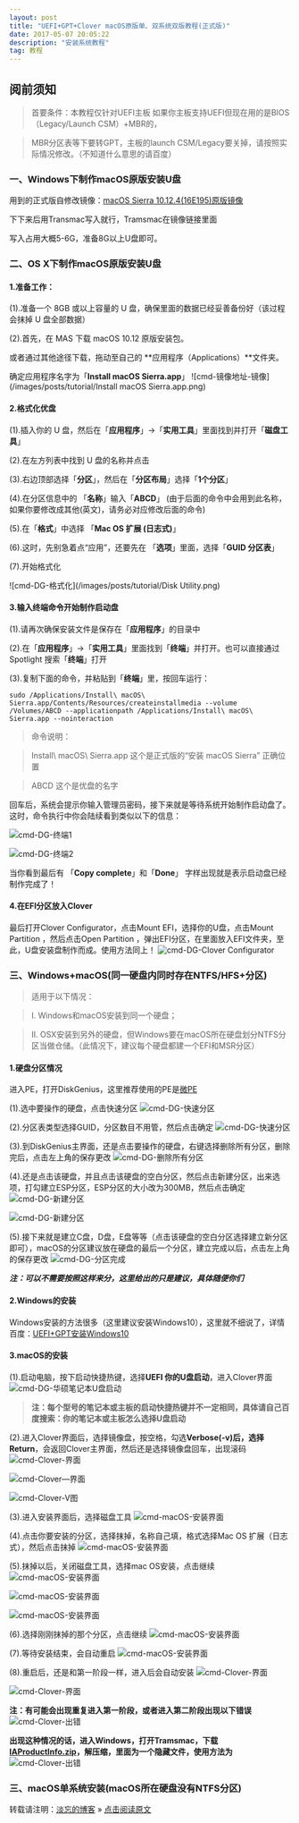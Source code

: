 ```yaml
---
layout: post
title: "UEFI+GPT+Clover macOS原版单、双系统双版教程(正式版)"
date: 2017-05-07 20:05:22 
description: "安装系统教程"
tag: 教程
---
```


## **阅前须知**
> 首要条件：本教程仅针对UEFI主板 如果你主板支持UEFI但现在用的是BIOS（Legacy/Launch CSM）+MBR的，

> MBR分区表等下要转GPT，主板的launch CSM/Legacy要关掉，请按照实际情况修改。（不知道什么意思的请百度）

### 一、Windows下制作macOS原版安装U盘

用到的正式版自修改镜像：<a href="http://pan.baidu.com/s/1kV0WHTl" target="_blank">macOS Sierra 10.12.4(16E195)原版镜像</a>

下下来后用Transmac写入就行，Tramsmac在镜像链接里面

写入占用大概5-6G，准备8G以上U盘即可。



### 二、OS X下制作macOS原版安装U盘

#### **1.准备工作：**

(1).准备一个 8GB 或以上容量的 U 盘，确保里面的数据已经妥善备份好（该过程会抹掉 U 盘全部数据）

(2).首先，在 MAS 下载 macOS 10.12 原版安装包。

或者通过其他途径下载，拖动至自己的 **应用程序（Applications）**文件夹。

确定应用程序名字为「**Install macOS Sierra.app**」
![cmd-镜像地址-镜像](/images/posts/tutorial/Install macOS Sierra.app.png)

#### **2.格式化优盘**

(1).插入你的 U 盘，然后在「**应用程序**」->「**实用工具**」里面找到并打开「**磁盘工具**」

(2).在左方列表中找到 U 盘的名称并点击

(3).右边顶部选择「**分区**」，然后在「**分区布局**」选择「**1个分区**」

(4).在分区信息中的 「**名称**」输入「**ABCD**」 (由于后面的命令中会用到此名称，如果你要修改成其他(英文)，请务必对应修改后面的命令)

(5).在「**格式**」中选择 「**Mac OS 扩展 (日志式)**」

(6).这时，先别急着点“应用”，还要先在 「**选项**」里面，选择「**GUID 分区表**」

(7).开始格式化

![cmd-DG-格式化](/images/posts/tutorial/Disk Utility.png)

#### **3.输入终端命令开始制作启动盘**

(1).请再次确保安装文件是保存在「**应用程序**」的目录中

(2).在「**应用程序**」->「**实用工具**」里面找到「**终端**」并打开。也可以直接通过 Spotlight 搜索「**终端**」打开

(3).复制下面的命令，并粘贴到「**终端**」里，按回车运行：

    sudo /Applications/Install\ macOS\ Sierra.app/Contents/Resources/createinstallmedia --volume /Volumes/ABCD --applicationpath /Applications/Install\ macOS\ Sierra.app --nointeraction

> 命令说明：

> Install\ macOS\ Sierra.app 这个是正式版的“安装 macOS Sierra” 正确位置

> ABCD 这个是优盘的名字

回车后，系统会提示你输入管理员密码，接下来就是等待系统开始制作启动盘了。这时，命令执行中你会陆续看到类似以下的信息：

![cmd-DG-终端1](/images/posts/tutorial/CMD1.png)

![cmd-DG-终端2](/images/posts/tutorial/CMD2.png)

当你看到最后有 「**Copy complete**」和「**Done**」 字样出现就是表示启动盘已经制作完成了！

#### **4.在EFI分区放入Clover**

最后打开Clover Configurator，点击Mount EFI，选择你的U盘，点击Mount Partition ，然后点击Open Partition ，弹出EFI分区，在里面放入EFI文件夹，至此，U盘安装盘制作而成。使用方法同上！
![cmd-DG-Clover Configurator](/images/posts/tutorial/Snip1.png)

### 三、Windows+macOS(同一硬盘内同时存在NTFS/HFS+分区)

> 适用于以下情况： 

> I.  Windows和macOS安装到同一个硬盘； 

> II. OSX安装到另外的硬盘，但Windows要在macOS所在硬盘划分NTFS分区当做仓储。（此情况下，建议每个硬盘都建一个EFI和MSR分区）


#### **1.硬盘分区情况**

进入PE，打开DiskGenius，这里推荐使用的PE是<a href="http://www.wepe.com.cn/download.html" target="_blank">微PE</a>

(1).选中要操作的硬盘，点击快速分区
![cmd-DG-快速分区](/images/posts/tutorial/sshot-1.png)

(2).分区表类型选择GUID，分区数目不用管，然后点击确定
![cmd-DG-快速分区](/images/posts/tutorial/sshot-2.png)

(3).到DiskGenius主界面，还是点击要操作的硬盘，右键选择删除所有分区，删除完后，点击左上角的保存更改
![cmd-DG-删除所有分区](/images/posts/tutorial/sshot-3.png)

(4).还是点击该硬盘，并且点击该硬盘的空白分区，然后点击新建分区，出来选项，打勾建立ESP分区，ESP分区的大小改为300MB，然后点击确定
![cmd-DG-新建分区](/images/posts/tutorial/sshot-4.png)

![cmd-DG-新建分区](/images/posts/tutorial/sshot-5.png)

(5).接下来就是建立C盘，D盘，E盘等等（点击该硬盘的空白分区选择建立新分区即可），macOS的分区建议放在硬盘的最后一个分区，建立完成以后，点击左上角的保存更改
![cmd-DG-分区完成](/images/posts/tutorial/sshot-6.png)

***注：可以不需要按照这样来分，这里给出的只是建议，具体随便你们***

#### **2.Windows的安装**

Windows安装的方法很多（这里建议安装Windows10），这里就不细说了，详情百度：<a href="https://www.baidu.com/s?ie=UTF-8&wd=UEFI+GPT%E5%AE%89%E8%A3%85Windows10" target="_blank">UEFI+GPT安装Windows10</a>

#### **3.macOS的安装**

(1).启动电脑，按下启动快捷热键，选择**UEFI 你的U盘启动**，进入Clover界面
![cmd-DG-华硕笔记本U盘启动](/images/posts/tutorial/Snip2.png)


> **注：每个型号的笔记本或主板的启动快捷热键并不一定相同，具体请自己百度搜索：你的笔记本或主板怎么选择U盘启动**

(2).进入Clover界面后，选择镜像盘，按空格，勾选**Verbose(-v)**后，选择**Return**，会返回Clover主界面，然后还是选择镜像盘回车，出现滚码
![cmd-Clover-界面](/images/posts/tutorial/Snip3.png)

![cmd-Clover—界面](/images/posts/tutorial/Snip4.png)

![cmd-Clover-V图](/images/posts/tutorial/Snip5.png)

(3).进入安装界面后，选择磁盘工具
![cmd-macOS-安装界面](/images/posts/tutorial/Snip6.png)

(4).点击你要安装的分区，选择抹掉，名称自己填，格式选择Mac OS 扩展（日志式），然后点击抹掉
![cmd-macOS-安装界面](/images/posts/tutorial/Snip7.png)

(5).抹掉以后，关闭磁盘工具，选择mac OS安装，点击继续
![cmd-macOS-安装界面](/images/posts/tutorial/Snip8.png)

![cmd-macOS-安装界面](/images/posts/tutorial/Snip9.png)

![cmd-macOS-安装界面](/images/posts/tutorial/Snip10.png)

(6).选择刚刚抹掉的那个分区，点击继续
![cmd-macOS-安装界面](/images/posts/tutorial/Snip11.png)

(7).等待安装结束，会自动重启
![cmd-macOS-安装界面](/images/posts/tutorial/Snip12.png)

(8).重启后，还是和第一阶段一样，进入后会自动安装
![cmd-Clover-界面](/images/posts/tutorial/Snip3.png)

![cmd-Clover-界面](/images/posts/tutorial/Snip13.png)


**注：有可能会出现重复进入第一阶段，或者进入第二阶段出现以下错误**
![cmd-Clover-出错](/images/posts/tutorial/Snip14.png)

**出现这种情况的话，进入Windows，打开Tramsmac，下载<a href="https://pan.baidu.com/s/1hsBUzm0" target="_blank">IAProductInfo.zip</a>，解压缩，里面为一个隐藏文件，使用方法为**
![cmd-Clover-出错](/images/posts/tutorial/IAProductInfo.png)


### 三、macOS单系统安装(macOS所在硬盘没有NTFS分区)




转载请注明：[淡忘的博客](http://alansachin.github.io) » [点击阅读原文](https://alansachin.github.io/2017/05/UEFI+GPT+Clover-macOS%E5%8E%9F%E7%89%88%E5%8D%95-%E5%8F%8C%E7%B3%BB%E7%BB%9F%E5%8F%8C%E7%89%88%E6%95%99%E7%A8%8B(%E6%AD%A3%E5%BC%8F%E7%89%88)/)

